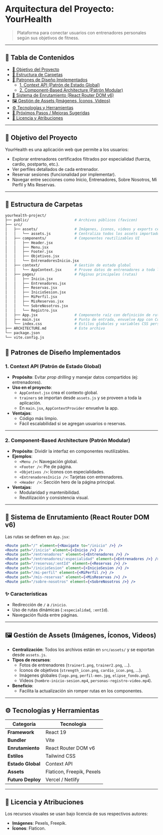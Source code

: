 # Arquitectura del Proyecto: YourHealth

> Plataforma para conectar usuarios con entrenadores personales según sus objetivos de fitness.

---

## 📑 Tabla de Contenidos

- [🎯 Objetivo del Proyecto](#-objetivo-del-proyecto)
- [🧩 Estructura de Carpetas](#-estructura-de-carpetas)
- [🔑 Patrones de Diseño Implementados](#-patrones-de-diseño-implementados)
  - [1. Context API (Patrón de Estado Global)](#1--context-api-patrón-de-estado-global)
  - [2. Component-Based Architecture (Patrón Modular)](#2--component-based-architecture-patrón-modular)
- [🧭 Sistema de Enrutamiento (React Router DOM v6)](#-sistema-de-enrutamiento-react-router-dom-v6)
- [🖼️ Gestión de Assets (Imágenes, Íconos, Videos)](#️-gestión-de-assets-imágenes-íconos-videos)
- [⚙️ Tecnologías y Herramientas](#️-tecnologías-y-herramientas)
- [🚧 Próximos Pasos / Mejoras Sugeridas](#-próximos-pasos--mejoras-sugeridas)
- [📄 Licencia y Atribuciones](#-licencia-y-atribuciones)

---

## 🎯 Objetivo del Proyecto

YourHealth es una aplicación web que permite a los usuarios:
- Explorar entrenadores certificados filtrados por especialidad (fuerza, cardio, postparto, etc.).
- Ver perfiles detallados de cada entrenador.
- Reservar sesiones (funcionalidad por implementar).
- Navegar entre secciones como Inicio, Entrenadores, Sobre Nosotros, Mi Perfil y Mis Reservas.

---

## 🧩 Estructura de Carpetas

```bash
yourhealth-project/
├── public/                     # Archivos públicos (favicon)
├── src/
│   ├── assets/                 # Imágenes, íconos, videos y exports centralizados
│   │   └── assets.js           # Centraliza todos los assets importados
│   ├── components/             # Componentes reutilizables UI
│   │   ├── Header.jsx
│   │   ├── Menu.jsx
│   │   ├── Footer.jsx
│   │   ├── Objetivos.jsx
│   │   └── EntrenadoresInicio.jsx
│   ├── context/                # Gestión de estado global
│   │   └── AppContext.jsx      # Provee datos de entrenadores a toda la app
│   ├── pages/                  # Páginas principales (rutas)
│   │   ├── Inicio.jsx
│   │   ├── Entrenadores.jsx
│   │   ├── Reservas.jsx
│   │   ├── InicioSesion.jsx
│   │   ├── MiPerfil.jsx
│   │   ├── MisReservas.jsx
│   │   └── SobreNosotros.jsx
│   │   └── Registro.jsx
│   ├── App.jsx                 # Componente raíz con definición de rutas
│   ├── main.jsx                # Punto de entrada, envuelve App con Context y Router
│   └── index.css               # Estilos globales y variables CSS personalizadas
├── ARCHITECTURE.md             # Este archivo
└── package.json
└── vite.config.js
```

## 🔑 Patrones de Diseño Implementados

### 1. Context API (Patrón de Estado Global)

- **Propósito**: Evitar *prop drilling* y manejar datos compartidos (ej: entrenadores).
- **Uso en el proyecto**:
  - `AppContext.jsx` crea el contexto global.
  - `trainers` se importan desde `assets.js` y se proveen a toda la aplicación.
  - En `main.jsx`, `AppContextProvider` envuelve la app.
- **Ventajas**:
  - Código más limpio.
  - Fácil escalabilidad si se agregan usuarios o reservas.

---

### 2. Component-Based Architecture (Patrón Modular)

- **Propósito**: Dividir la interfaz en componentes reutilizables.
- **Ejemplos**:
  - `<Menu />`: Navegación global.
  - `<Footer />`: Pie de página.
  - `<Objetivos />`: Íconos con especialidades.
  - `<EntrenadoresInicio />`: Tarjetas con entrenadores.
  - `<Header />`: Sección hero de la página principal.
- **Ventajas**:
  - Modularidad y mantenibilidad.
  - Reutilización y consistencia visual.

---

## 🧭 Sistema de Enrutamiento (React Router DOM v6)

Las rutas se definen en `App.jsx`:

```jsx
<Route path="/" element={<Navigate to="/inicio" />} />
<Route path="/inicio" element={<Inicio />} />
<Route path="/entrenadores" element={<Entrenadores />} />
<Route path="/entrenadores/:especialidad" element={<Entrenadores />} />
<Route path="/reservas/:entId" element={<Reservas />} />
<Route path="/inicioSesion" element={<InicioSesion />} />
<Route path="/mi-perfil" element={<MiPerfil />} />
<Route path="/mis-reservas" element={<MisReservas />} />
<Route path="/sobre-nosotros" element={<SobreNosotros />} />
```

### ✨ Características

- Redirección de `/` a `/inicio`.
- Uso de rutas dinámicas (`:especialidad`, `:entId`).
- Navegación fluida entre páginas.

---

## 🖼️ Gestión de Assets (Imágenes, Íconos, Videos)

- **Centralización**: Todos los archivos están en `src/assets/` y se exportan desde `assets.js`.
- **Tipos de recursos**:
  - Fotos de entrenadores (`trainer1.png`, `trainer2.png`, …).
  - Íconos de objetivos (`strength_icon.png`, `cardio_icon.png`, …).
  - Imágenes globales (`logo.png`, `perfil-men.jpg`, `elipse_fondo.png`).
  - Videos (`hombre-inicio-sesion.mp4`, `personas-registro-video.mp4`).
- **Beneficio**:
  - Facilita la actualización sin romper rutas en los componentes.

---

## ⚙️ Tecnologías y Herramientas

| Categoría        | Tecnología               |
|------------------|--------------------------|
| **Framework**    | React 19                 |
| **Bundler**      | Vite                     |
| **Enrutamiento** | React Router DOM v6      |
| **Estilos**      | Tailwind CSS             |
| **Estado Global**| Context API              |
| **Assets**       | Flaticon, Freepik, Pexels|
| **Futuro Deploy**| Vercel / Netlify         |

---

## 📄 Licencia y Atribuciones

Los recursos visuales se usan bajo licencia de sus respectivos autores:

- **Imágenes**: Pexels, Freepik.  
- **Íconos**: Flaticon.  
